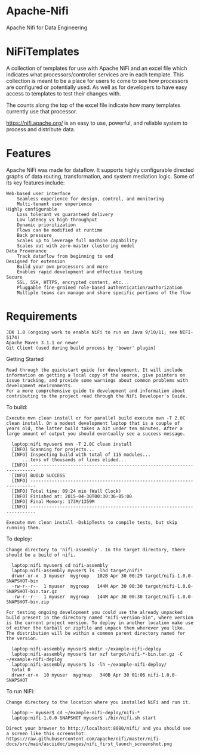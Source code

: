 # Apache-Nifi
Apache Nifi for Data Engineering

# NiFiTemplates
A collection of templates for use with Apache NiFi and an excel file which indicates what processors/controller services are in each template. This collection is meant to be a place for users to come to see how processors are configured or potentially used. As well as for developers to have easy access to templates to test their changes with.

The counts along the top of the excel file indicate how many templates currently use that processor.

https://nifi.apache.org/ is an easy to use, powerful, and reliable system to process and distribute data.

# Features

Apache NiFi was made for dataflow. It supports highly configurable directed graphs of data routing, transformation, and system mediation logic. Some of its key features include:

    Web-based user interface
        Seamless experience for design, control, and monitoring
        Multi-tenant user experience
    Highly configurable
        Loss tolerant vs guaranteed delivery
        Low latency vs high throughput
        Dynamic prioritization
        Flows can be modified at runtime
        Back pressure
        Scales up to leverage full machine capability
        Scales out with zero-master clustering model
    Data Provenance
        Track dataflow from beginning to end
    Designed for extension
        Build your own processors and more
        Enables rapid development and effective testing
    Secure
        SSL, SSH, HTTPS, encrypted content, etc...
        Pluggable fine-grained role-based authentication/authorization
        Multiple teams can manage and share specific portions of the flow

# Requirements

    JDK 1.8 (ongoing work to enable NiFi to run on Java 9/10/11; see NIFI-5174)
    Apache Maven 3.1.1 or newer
    Git Client (used during build process by 'bower' plugin)

Getting Started

    Read through the quickstart guide for development. It will include information on getting a local copy of the source, give pointers on issue tracking, and provide some warnings about common problems with development environments.
    For a more comprehensive guide to development and information about contributing to the project read through the NiFi Developer's Guide.

To build:

    Execute mvn clean install or for parallel build execute mvn -T 2.0C clean install. On a modest development laptop that is a couple of years old, the latter build takes a bit under ten minutes. After a large amount of output you should eventually see a success message.

      laptop:nifi myuser$ mvn -T 2.0C clean install
      [INFO] Scanning for projects...
      [INFO] Inspecting build with total of 115 modules...
          ...tens of thousands of lines elided...
      [INFO] ------------------------------------------------------------------------
      [INFO] BUILD SUCCESS
      [INFO] ------------------------------------------------------------------------
      [INFO] Total time: 09:24 min (Wall Clock)
      [INFO] Finished at: 2015-04-30T00:30:36-05:00
      [INFO] Final Memory: 173M/1359M
      [INFO] ------------------------------------------------------------------------

    Execute mvn clean install -DskipTests to compile tests, but skip running them.

To deploy:

    Change directory to 'nifi-assembly'. In the target directory, there should be a build of nifi.

      laptop:nifi myuser$ cd nifi-assembly
      laptop:nifi-assembly myuser$ ls -lhd target/nifi*
      drwxr-xr-x  3 myuser  mygroup   102B Apr 30 00:29 target/nifi-1.0.0-SNAPSHOT-bin
      -rw-r--r--  1 myuser  mygroup   144M Apr 30 00:30 target/nifi-1.0.0-SNAPSHOT-bin.tar.gz
      -rw-r--r--  1 myuser  mygroup   144M Apr 30 00:30 target/nifi-1.0.0-SNAPSHOT-bin.zip

    For testing ongoing development you could use the already unpacked build present in the directory named "nifi-version-bin", where version is the current project version. To deploy in another location make use of either the tarball or zipfile and unpack them wherever you like. The distribution will be within a common parent directory named for the version.

      laptop:nifi-assembly myuser$ mkdir ~/example-nifi-deploy
      laptop:nifi-assembly myuser$ tar xzf target/nifi-*-bin.tar.gz -C ~/example-nifi-deploy
      laptop:nifi-assembly myuser$ ls -lh ~/example-nifi-deploy/
      total 0
      drwxr-xr-x  10 myuser  mygroup   340B Apr 30 01:06 nifi-1.0.0-SNAPSHOT

To run NiFi:

    Change directory to the location where you installed NiFi and run it.

      laptop:~ myuser$ cd ~/example-nifi-deploy/nifi-*
      laptop:nifi-1.0.0-SNAPSHOT myuser$ ./bin/nifi.sh start

    Direct your browser to http://localhost:8080/nifi/ and you should see a screen like this screenshot: 
    https://raw.githubusercontent.com/apache/nifi/master/nifi-docs/src/main/asciidoc/images/nifi_first_launch_screenshot.png
